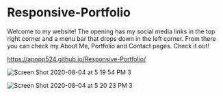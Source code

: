 # Responsive-Portfolio
Welcome to my website! The opening has my social media links in the top right corner and a menu bar that drops down in the left corner. From there you can check my About Me, Portfolio and Contact pages. Check it out!

https://apopp524.github.io/Responsive-Portfolio/


![Screen Shot 2020-08-04 at 5 19 54 PM 3](https://user-images.githubusercontent.com/64044377/89351168-0dd90480-d677-11ea-8e11-c572b532f960.png)


![Screen Shot 2020-08-04 at 5 20 23 PM 3](https://user-images.githubusercontent.com/64044377/89351736-3ca3aa80-d678-11ea-921e-cf37c997bd9f.png)

